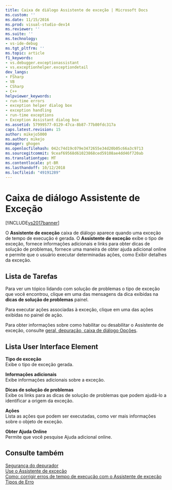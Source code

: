 ```yaml
---
title: Caixa de diálogo Assistente de exceção | Microsoft Docs
ms.custom: ''
ms.date: 11/15/2016
ms.prod: visual-studio-dev14
ms.reviewer: ''
ms.suite: ''
ms.technology:
- vs-ide-debug
ms.tgt_pltfrm: ''
ms.topic: article
f1_keywords:
- vs.debugger.exceptionassistant
- vs.exceptionhelper.exceptiondetail
dev_langs:
- FSharp
- VB
- CSharp
- C++
helpviewer_keywords:
- run-time errors
- exception helper dialog box
- exception handling
- run-time exceptions
- Exception Assistant dialog box
ms.assetid: 57999577-0129-47ca-8b87-77b80fdc317a
caps.latest.revision: 15
author: mikejo5000
ms.author: mikejo
manager: ghogen
ms.openlocfilehash: 042c74d19c079e3472655e34d20b05c66a3c9713
ms.sourcegitcommit: 9ceaf69568d61023868ced59108ae4dd46f720ab
ms.translationtype: MT
ms.contentlocale: pt-BR
ms.lasthandoff: 10/12/2018
ms.locfileid: "49191289"
---
```

# <a name="exception-assistant-dialog-box"></a>Caixa de diálogo Assistente de Exceção
[!INCLUDE[vs2017banner](../includes/vs2017banner.md)]

O **Assistente de exceção** caixa de diálogo aparece quando uma exceção de tempo de execução é gerada. O **Assistente de exceção** exibe o tipo de exceção, fornece informações adicionais e links para obter dicas de solução de problemas, fornece uma maneira de obter ajuda adicional online e permite que o usuário executar determinadas ações, como Exibir detalhes da exceção.  
  
## <a name="task-list"></a>Lista de Tarefas  
 Para ver um tópico lidando com solução de problemas o tipo de exceção que você encontrou, clique em uma das mensagens da dica exibidas na **dicas de solução de problemas** painel.  
  
 Para executar ações associadas à exceção, clique em uma das ações exibidas no painel de ação.  
  
 Para obter informações sobre como habilitar ou desabilitar o Assistente de exceção, consulte [geral, depuração, caixa de diálogo Opções](../debugger/general-debugging-options-dialog-box.md).  
  
## <a name="user-interface-element-list"></a>Lista User Interface Element  
 **Tipo de exceção**  
 Exibe o tipo de exceção gerada.  
  
 **Informações adicionais**  
 Exibe informações adicionais sobre a exceção.  
  
 **Dicas de solução de problemas**  
 Exibe os links para as dicas de solução de problemas que podem ajudá-lo a identificar a origem da exceção.  
  
 **Ações**  
 Lista as ações que podem ser executadas, como ver mais informações sobre o objeto de exceção.  
  
 **Obter Ajuda Online**  
 Permite que você pesquise Ajuda adicional online.  
  
## <a name="see-also"></a>Consulte também  
 [Segurança do depurador](../debugger/debugger-security.md)   
 [Use o Assistente de exceção](http://msdn.microsoft.com/library/e0a78c50-7318-4d54-af51-40c00aea8711)   
 [Como: corrigir erros de tempo de execução com o Assistente de exceção](http://msdn.microsoft.com/library/23b08d45-7b20-42c9-bdc9-fb3157ad823b)   
 [Tipos de Erro](http://msdn.microsoft.com/library/3048aabf-8c97-4e13-9150-853769cb5f6f)



